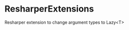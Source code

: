 ResharperExtensions
===================

Resharper extension to change argument types to Lazy&lt;T>
